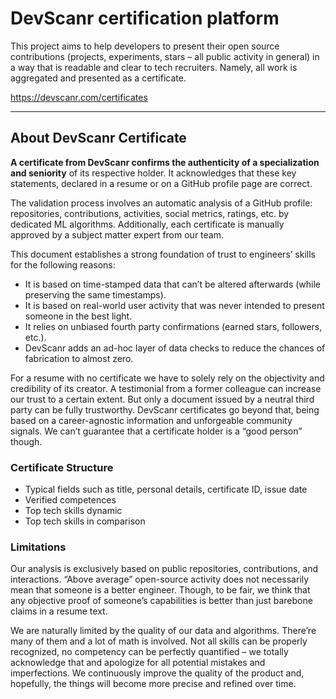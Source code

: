 # DevScanr certification platform

This project aims to help developers to present their open source contributions (projects, experiments, stars – all public activity in general)
in a way that is readable and clear to tech recruiters. Namely, all work is aggregated and presented as a certificate.

https://devscanr.com/certificates

---

## About DevScanr Certificate

**A certificate from DevScanr confirms the authenticity of a specialization and seniority** of its respective holder. 
It acknowledges that these key statements, declared in a resume or on a GitHub profile page are correct.

The validation process involves an automatic analysis of a GitHub profile: repositories, contributions,
activities, social metrics, ratings, etc. by dedicated ML algorithms.
Additionally, each certificate is manually approved by a subject matter expert from our team.

This document establishes a strong foundation of trust to engineers’ skills for the following reasons:

- It is based on time-stamped data that can’t be altered afterwards (while preserving the same timestamps).
- It is based on real-world user activity that was never intended to present someone in the best light.
- It relies on unbiased fourth party confirmations (earned stars, followers, etc.).
- DevScanr adds an ad-hoc layer of data checks to reduce the chances of fabrication to almost zero.

For a resume with no certificate we have to solely rely on the objectivity and credibility of its creator.
A testimonial from a former colleague can increase our trust to a certain extent.
But only a document issued by a neutral third party can be fully trustworthy.
DevScanr certificates go beyond that, being based on a career-agnostic information and unforgeable
community signals. We can’t guarantee that a certificate holder is a “good person” though.

### Certificate Structure

- Typical fields such as title, personal details, certificate ID, issue date
- Verified competences
- Top tech skills dynamic
- Top tech skills in comparison
    
### Limitations

Our analysis is exclusively based on public repositories, contributions, and interactions.
“Above average” open-source activity does not necessarily mean that someone is a better engineer.
Though, to be fair, we think that any objective proof of someone’s capabilities is better than
just barebone claims in a resume text.

We are naturally limited by the quality of our data and algorithms. There’re many of them
and a lot of math is involved. Not all skills can be properly recognized, no competency
can be perfectly quantified – we totally acknowledge that and apologize for all potential
mistakes and imperfections. We continuously improve the quality of the product and,
hopefully, the things will become more precise and refined over time.
